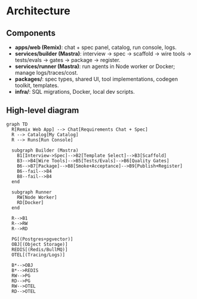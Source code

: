 # Architecture

## Components
- **apps/web (Remix)**: chat + spec panel, catalog, run console, logs.
- **services/builder (Mastra)**: interview → spec → scaffold → wire tools → tests/evals → gates → package → register.
- **services/runner (Mastra)**: run agents in Node worker or Docker; manage logs/traces/cost.
- **packages/**: spec types, shared UI, tool implementations, codegen toolkit, templates.
- **infra/**: SQL migrations, Docker, local dev scripts.

## High-level diagram
```mermaid
graph TD
  R[Remix Web App] --> Chat[Requirements Chat + Spec]
  R --> Catalog[My Catalog]
  R --> Runs[Run Console]

  subgraph Builder (Mastra)
    B1[Interview->Spec]-->B2[Template Select]-->B3[Scaffold]
    B3-->B4[Wire Tools]-->B5[Tests/Evals]-->B6[Quality Gates]
    B6-->B7[Package]-->B8[Smoke+Acceptance]-->B9[Publish+Register]
    B6--fail-->B4
    B8--fail-->B4
  end

  subgraph Runner
    RW[Node Worker]
    RD[Docker]
  end

  R-->B1
  R-->RW
  R-->RD

  PG[(Postgres+pgvector)]
  OBJ[(Object Storage)]
  REDIS[(Redis/BullMQ)]
  OTEL[(Tracing/Logs)]

  B*-->OBJ
  B*-->REDIS
  RW-->PG
  RD-->PG
  RW-->OTEL
  RD-->OTEL

